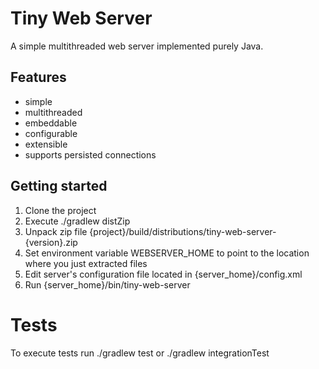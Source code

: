 Tiny Web Server
===============

A simple multithreaded web server implemented purely Java.
 
Features
--------
* simple
* multithreaded
* embeddable
* configurable
* extensible
* supports persisted connections

Getting started
---------------
1. Clone the project
2. Execute ./gradlew distZip
3. Unpack zip file {project}/build/distributions/tiny-web-server-{version}.zip
4. Set environment variable WEBSERVER_HOME to point to the location where you just extracted files
5. Edit server's configuration file located in {server_home}/config.xml
6. Run {server_home}/bin/tiny-web-server

Tests
=====
To execute tests run ./gradlew test or ./gradlew integrationTest   
